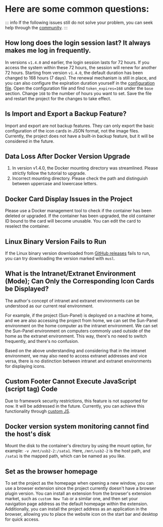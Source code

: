 # Here are some common questions:

::: info 
If the following issues still do not solve your problem, you can seek help through the [community](/introduce/author_groups.html).
:::

## How long does the login session last? It always makes me log in frequently.

In versions `v1.4.0` and earlier, the login session lasts for 72 hours. If you access the system within these 72 hours, the session will renew for another 72 hours. Starting from version `v1.4.0`, the default duration has been changed to 168 hours (7 days). The renewal mechanism is still in place, and you can also configure the expiration duration yourself in the [configuration file](../advanced/config.md). Open the configuration file and find `token_expires=168` under the `base` section. Change `168` to the number of hours you want to set. Save the file and restart the project for the changes to take effect.

## Is Import and Export a Backup Feature?

Import and export are not backup features. They can only export the basic configuration of the icon cards in JSON format, not the image files. Currently, the project does not have a built-in backup feature, but it will be considered in the future.

## Data Loss After Docker Version Upgrade

1. In version v1.4.0, the Docker mounting directory was streamlined. Please strictly follow the tutorial to upgrade.
2. Incorrect mounting directory. Please check the path and distinguish between uppercase and lowercase letters.

## Docker Card Display Issues in the Project

Please use a Docker management tool to check if the container has been deleted or upgraded. If the container has been upgraded, the old container ID bound to the card will become unusable. You can edit the card to reselect the container.

## Linux Binary Version Fails to Run

If the Linux binary version downloaded from [GitHub releases](https://github.com/hslr-s/sun-panel/releases) fails to run, you can try downloading the version marked with `musl`.

## What is the Intranet/Extranet Environment (Mode); Can Only the Corresponding Icon Cards be Displayed?

The author's concept of intranet and extranet environments can be understood as our current real environment.

For example, if the project (Sun-Panel) is deployed on a machine at home, and we are also accessing the project from home, we can set the Sun-Panel environment on the home computer as the intranet environment. We can set the Sun-Panel environment on computers commonly used outside of the home as the extranet environment. This way, there's no need to switch frequently, and there's no confusion.

Based on the above understanding and considering that in the intranet environment, we may also need to access extranet addresses and vice versa, there is no distinction between intranet and extranet environments for displaying icons.

## Custom Footer Cannot Execute JavaScript (script tag) Code

Due to framework security restrictions, this feature is not supported for now. It will be addressed in the future. Currently, you can achieve this functionality through [custom JS](../advanced/custom_js_css.md).

## Docker version system monitoring cannot find the host's disk

Mount the disk to the container's directory by using the mount option, for example: `-v /mnt/usb2-2:/sata1`. Here, `/mnt/usb2-2` is the host path, and `/sata1` is the mapped path, which can be named as you like.

## Set as the browser homepage

To set the project as the homepage when opening a new window, you can use a browser extension since the project currently doesn't have a browser plugin version. You can install an extension from the browser's extension market, such as `custom New Tab` or a similar one, and then set your navigation page address as the default homepage within the extension. Additionally, you can install the project address as an application in the browser, allowing you to place the website icon on the start bar and desktop for quick access.